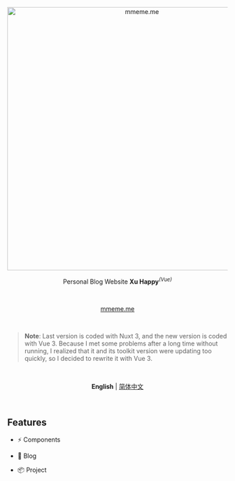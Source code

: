 <p align='center'>
  <img src='./public/mmeme.gif' alt='mmeme.me' width='600'/>
</p>

<p align='center'>
 Personal Blog Website <b>Xu Happy</b><sup><em>(Vue)</em></sup><br>
</p>

<br>

<p align='center'>
<a href="https://vitesse.netlify.app/">mmeme.me</a>
</p>

<br>

> **Note**: Last version is coded with Nuxt 3, and the new version is coded with Vue 3. Because I met some problems after a long time without running, I realized that it and its toolkit version were updating too quickly, so I decided to rewrite it with Vue 3.

<br>

<p align='center'>
<b>English</b> | <a href="https://github.com/pinky-pig/Xu Happy/blob/main/README.zh-CN.md">简体中文</a>
</p>

<br>

## Features

- ⚡️ Components

- 📑 Blog

- 📦 Project
